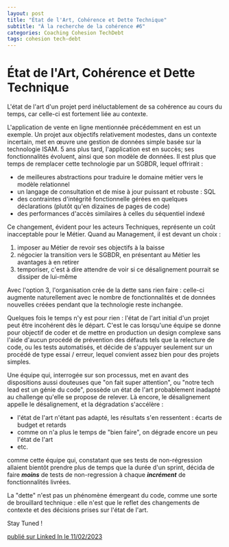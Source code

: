 ```yaml
---
layout: post
title: "État de l'Art, Cohérence et Dette Technique"
subtitle: "À la recherche de la cohérence #6"
categories: Coaching Cohesion TechDebt
tags: cohesion tech-debt
---
```

# État de l'Art, Cohérence et Dette Technique

L'état de l'art d'un projet perd inéluctablement de sa cohérence au cours du temps, car celle-ci est fortement liée au contexte.
<!--more-->

L'application de vente en ligne mentionnée précédemment en est un exemple. Un projet aux objectifs relativement modestes, dans un contexte incertain, met en œuvre une gestion de données simple basée sur la technologie ISAM. 5 ans plus tard, l'application est en succès; ses fonctionnalités évoluent, ainsi que son modèle de données. Il est plus que temps de remplacer cette technologie par un SGBDR, lequel offrirait :

- de meilleures abstractions pour traduire le domaine métier vers le modèle relationnel
- un langage de consultation et de mise à jour puissant et robuste : SQL
- des contraintes d'intégrité fonctionnelle gérées en quelques déclarations (plutôt qu'en dizaines de pages de code)
- des performances d'accès similaires à celles du séquentiel indexé

Ce changement, évident pour les acteurs Techniques, représente un coût inacceptable pour le Métier. Quand au Management, il est devant un choix :

1. imposer au Métier de revoir ses objectifs à la baisse
2. négocier la transition vers le SGBDR, en présentant au Métier les avantages à en retirer
3. temporiser, c'est à dire attendre de voir si ce désalignement pourrait se dissiper de lui-même

Avec l'option 3, l'organisation crée de la dette sans rien faire : celle-ci augmente naturellement avec le nombre de fonctionnalités et de données nouvelles créées pendant que la technologie reste inchangée.

Quelques fois le temps n'y est pour rien : l'état de l'art initial d'un projet peut être incohérent dès le départ. C'est le cas lorsqu'une équipe se donne pour objectif de coder et de mettre en production un design complexe sans l'aide d'aucun procédé de prévention des défauts tels que la relecture de code, ou les tests automatisés, et décide de s'appuyer seulement sur un procédé de type essai / erreur, lequel convient assez bien pour des projets simples.

Une équipe qui, interrogée sur son processus, met en avant des dispositions aussi douteuses que "on fait super attention", ou "notre tech lead est un génie du code",  possède un état de l'art probablement inadapté au challenge qu'elle se propose de relever. Là encore, le désalignement appelle le désalignement, et la dégradation s'accélère : 

- l'état de l'art n'étant pas adapté, les résultats s'en ressentent : écarts de budget et retards
- comme on n'a plus le temps de "bien faire", on dégrade encore un peu l'état de l'art
- etc.

comme cette équipe qui, constatant que ses tests de non-régression allaient bientôt prendre plus de temps que la durée d'un sprint, décida de faire *__moins__* de tests de non-regression à chaque *__incrément__* de fonctionnalités livrées.

La "dette" n'est pas un phénomène émergeant du code, comme une sorte de brouillard technique : elle n'est que le reflet des changements de contexte et des décisions prises sur l'état de l'art.

Stay Tuned !

[publié sur Linked In le 11/02/2023](https://www.linkedin.com/posts/christophe-thibaut-35b4657_etat-de-lart-coh%C3%A9rence-et-dette-technique-activity-7030775615913914368-6RkT?utm_source=share&utm_medium=member_desktop)
